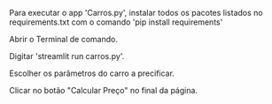 Para executar o app 'Carros.py', instalar todos os pacotes listados no requirements.txt com o comando 'pip install requirements'

Abrir o Terminal de comando.

Digitar 'streamlit run carros.py'.

Escolher os parâmetros do carro a precificar.

Clicar no botão "Calcular Preço" no final da página. 
